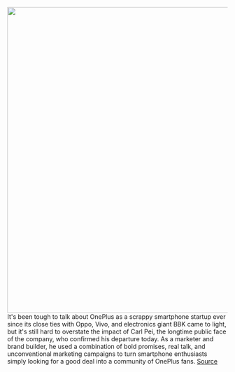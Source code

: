 <img src='https://cdn.vox-cdn.com/thumbor/p_Wbsf9myly34jx2jspP8wjw-AI=/0x0:2040x1360/1200x800/filters:focal(1088x369:1414x695)/cdn.vox-cdn.com/uploads/chorus_image/image/67644797/oneplus2_2040.0.0.jpg' width='700px' /><br/>
It's been tough to talk about OnePlus as a scrappy smartphone startup ever since its close ties with Oppo, Vivo, and electronics giant BBK came to light, but it's still hard to overstate the impact of Carl Pei, the longtime public face of the company, who confirmed his departure today. As a marketer and brand builder, he used a combination of bold promises, real talk, and unconventional marketing campaigns to turn smartphone enthusiasts simply looking for a good deal into a community of OnePlus fans.
<a href='https://www.theverge.com/2020/10/16/21519785/oneplus-carl-pei-departure'> Source <a/>